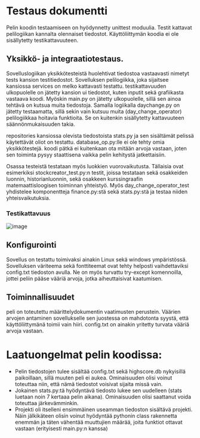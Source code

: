 # Testaus dokumentti

Pelin koodin testaamiseen on hyödynnetty unittest moduulia. Testit kattavat pelilogiikan kannalta olennaiset tiedostot. Käyttöliittymän koodia ei ole sisällytetty testikattavuuteen.

## Yksikkö- ja integraatiotestaus.

Sovelluslogiikan yksikkötesteistä huolehtivat tiedostoa vastaavasti nimetyt tests kansion testitiedostot.
Sovelluksen pelilogiikka, joka sijaitsee kansiossa services on melko kattavasti testattu.
testikattavuuden ulkopuolelle on jätetty kansion ui tiedostot, kuten inputit sekä grafiikasta vastaava koodi. Myöskin main.py on jätetty ulkopuolelle, sillä sen ainoa tehtävä on kutsua muita tiedostoja. Samalla logiikalla daychange.py on jätetty testaamatta, sillä sekin vain kutsuu muita (day_change_operator) pelilogiikkaa hoitavia funktioita. Se on kuitenkin sisällytetty kattavuuteen säännönmukaisuuden takia.

repositories kansiossa olevista tiedostoista stats.py ja sen sisältämät pelissä käytettävät oliot on testattu. database_op.py:lle ei ole tehty omia yksikkötestejä. koodi pätkä ei kuitenkaan ota mitään arvoja vastaan, joten sen toiminta pysyy staattisena vaikka pelin kehitystä jatkettaisiin.

Osassa testeistä testataan myös luokkien vuorovaikutusta. Tällaisia ovat esimerkiksi stockcreator_test.py:n testit, joissa testataan sekä osakkeiden luonnin, historianluonnin, sekä osakkeen kurssingraafin matemaattisloogisen toiminnan yhteistyö. Myös day_change_operator_test yhdistelee komponentteja finance.py:stä sekä stats.py:stä ja testaa niiden yhteisvaikutuksia.

### Testikattavuus

![image](https://user-images.githubusercontent.com/117186747/206911653-a2264b73-eb45-4af9-b4a3-5348567da227.png)


## Konfigurointi
Sovellus on testattu toimivaksi ainakin Linux sekä windows ympäristössä.
Sovelluksen väriteema sekä fonttiteemat ovat tehty helposti vaihdettaviksi config.txt tiedoston avulla.
Ne on myös turvattu try-except komennoilla, jottei peliin pääse vääriä arvoja, jotka aiheuttaisivat kaatumisen.

## Toiminnallisuudet

peli on toteutettu määrittelydokumentin vaatimusten perustein. Väärien arvojen antaminen sovellukselle sen juostessa on mahdotonta syystä, että käyttöliittymänä toimii vain hiiri. config.txt on ainakin yritetty turvata vääriä arvoja vastaan.

# Laatuongelmat pelin koodissa:
- Pelin tiedostojen tulee sisältää config.txt sekä highscore.db nykyisillä paikoillaan, sillä muuten peli ei aukea. Ominaisuuden olisi voinut toteuttaa niin, että nämä tiedostot voisivat sijaita missä vain.
-  Jokainen stats.py:tä hyödyntävä tiedosto lukee sen uudelleen (stats luetaan noin 7 kertaaa pelin aikana). Ominaisuuden olisi saattanut voida toteuttaa järkevämminkin.
-  Projekti oli itselleni ensimmäinen useamman tiedoston sisältävä projekti. Näin jälkikäteen olisin voinut hyödyntää pythonin class rakennetta enemmän ja täten vähentää muuttujien määrää, joita funktiot ottavat vastaan (erityisesti main.py:n kanssa)

